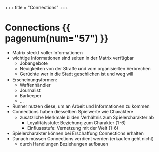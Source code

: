 +++
title = "Connections"
+++

# Connections {{ pagenum(num="57") }}

- Matrix steckt voller Informationen
- wichtige Informationen sind selten in der Matrix verfügbar
    - Jobangebote
    - Neuigkeiten von der Straße und vom organisierten Verbrechen
    - Gerüchte wer in die Stadt geschlichen ist und weg will
- Erscheinungsformen:
    - Waffenhändler
    - Journalist
    - Barkeeper
    - ...
- Runner nutzen diese, um an Arbeit und Informationen zu kommen
- Connections haben diesselben Spielwerte wie Charaktere
    - zusätzliche Merkmale bilden Verhältnis zum Spielercharakter ab
        - Loyalitätsstufe: Beziehung zum Charakter (1-6)
        - Einflussstufe: Vernetzung mit der Welt (1-6)
- Spielercharakter können bei Erschaffung Connections erhalten
- Danach müssen Connections verdient werden (erkaufen geht nicht)
    - durch Handlungen Beziehungen aufbauen
